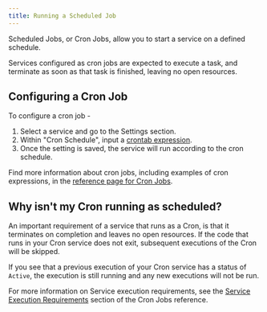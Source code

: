 ```yaml
---
title: Running a Scheduled Job
---
```


Scheduled Jobs, or Cron Jobs, allow you to start a service on a defined schedule.

Services configured as cron jobs are expected to execute a task, and terminate as soon as that task is finished, leaving no open resources.

## Configuring a Cron Job

To configure a cron job -

1. Select a service and go to the Settings section. 
2. Within "Cron Schedule", input a [crontab expression](/reference/cron-jobs#crontab-expressions).
3. Once the setting is saved, the service will run according to the cron schedule.

Find more information about cron jobs, including examples of cron expressions, in the [reference page for Cron Jobs](/reference/cron-jobs).

## Why isn't my Cron running as scheduled?

An important requirement of a service that runs as a Cron, is that it terminates on completion and leaves no open resources.  If the code that runs in your Cron service does not exit, subsequent executions of the Cron will be skipped.

If you see that a previous execution of your Cron service has a status of `Active`, the execution is still running and any new executions will not be run.

For more information on Service execution requirements, see the [Service Execution Requirements](/reference/cron-jobs#service-execution-requirements) section of the Cron Jobs reference.